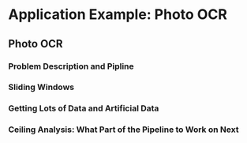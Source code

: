 # Application Example: Photo OCR

## Photo OCR

### Problem Description and Pipline

### Sliding Windows

### Getting Lots of Data and Artificial Data

### Ceiling Analysis: What Part of the Pipeline to Work on Next

